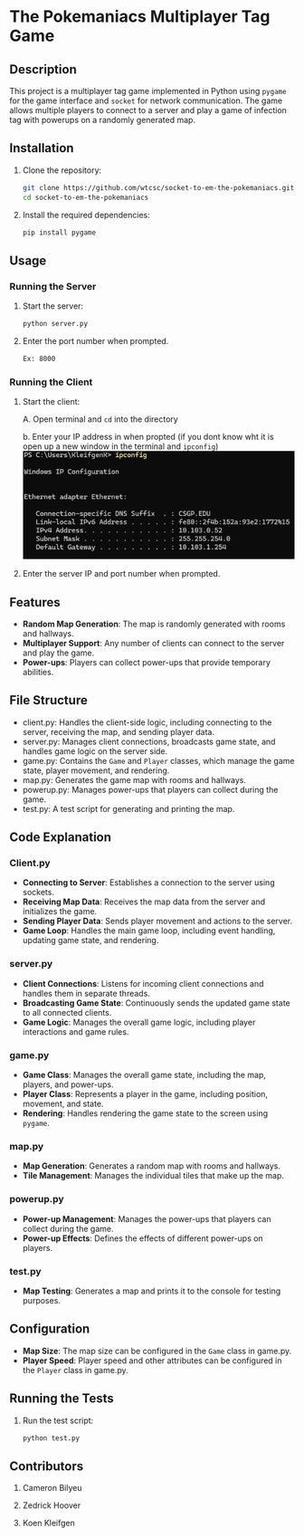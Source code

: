 # The Pokemaniacs Multiplayer Tag Game

## Description
This project is a multiplayer tag game implemented in Python using `pygame` for the game interface and `socket` for network communication. The game allows multiple players to connect to a server and play a game of infection tag with powerups on a randomly generated map.

## Installation
1. Clone the repository:
    ```sh
    git clone https://github.com/wtcsc/socket-to-em-the-pokemaniacs.git
    cd socket-to-em-the-pokemaniacs
    ```

2. Install the required dependencies:
    ```sh
    pip install pygame
    ```

## Usage
### Running the Server
1. Start the server:
    ```sh
    python server.py
    ```
2. Enter the port number when prompted. 
    ```sh
    Ex: 8000
    ```

### Running the Client
1. Start the client:

    A. Open terminal and `cd` into the directory 

    b. Enter your IP address in when propted 
    (if you dont know wht it is open up a new window in the terminal and `ipconfig`)
    ![alt text](image.png)

    
2. Enter the server IP and port number when prompted.

## Features
- **Random Map Generation**: The map is randomly generated with rooms and hallways.
- **Multiplayer Support**: Any number of clients can connect to the server and play the game.
- **Power-ups**: Players can collect power-ups that provide temporary abilities.

## File Structure
- client.py: Handles the client-side logic, including connecting to the server, receiving the map, and sending player data.
- server.py: Manages client connections, broadcasts game state, and handles game logic on the server side.
- game.py: Contains the `Game` and `Player` classes, which manage the game state, player movement, and rendering.
- map.py: Generates the game map with rooms and hallways.
- powerup.py: Manages power-ups that players can collect during the game.
- test.py: A test script for generating and printing the map.

## Code Explanation

### Client.py
- **Connecting to Server**: Establishes a connection to the server using sockets.
- **Receiving Map Data**: Receives the map data from the server and initializes the game.
- **Sending Player Data**: Sends player movement and actions to the server.
- **Game Loop**: Handles the main game loop, including event handling, updating game state, and rendering.

### server.py
- **Client Connections**: Listens for incoming client connections and handles them in separate threads.
- **Broadcasting Game State**: Continuously sends the updated game state to all connected clients.
- **Game Logic**: Manages the overall game logic, including player interactions and game rules.

### game.py
- **Game Class**: Manages the overall game state, including the map, players, and power-ups.
- **Player Class**: Represents a player in the game, including position, movement, and state.
- **Rendering**: Handles rendering the game state to the screen using `pygame`.

### map.py
- **Map Generation**: Generates a random map with rooms and hallways.
- **Tile Management**: Manages the individual tiles that make up the map.

### powerup.py
- **Power-up Management**: Manages the power-ups that players can collect during the game.
- **Power-up Effects**: Defines the effects of different power-ups on players.

### test.py
- **Map Testing**: Generates a map and prints it to the console for testing purposes.

## Configuration
- **Map Size**: The map size can be configured in the `Game` class in game.py.
- **Player Speed**: Player speed and other attributes can be configured in the `Player` class in game.py.

## Running the Tests
1. Run the test script:
    ```sh
    python test.py
    ```

## Contributors
1. Cameron Bilyeu

2. Zedrick Hoover

3. Koen Kleifgen


